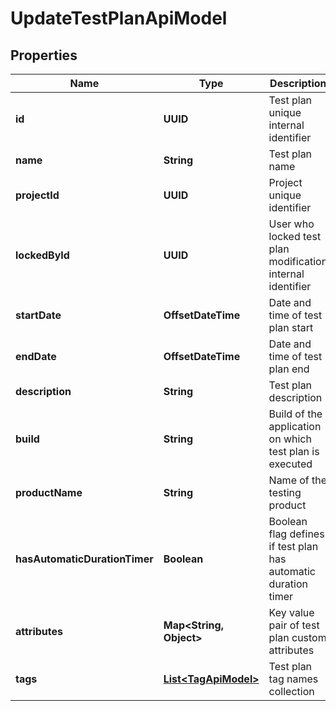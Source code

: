 

# UpdateTestPlanApiModel


## Properties

| Name | Type | Description | Notes |
|------------ | ------------- | ------------- | -------------|
|**id** | **UUID** | Test plan unique internal identifier |  |
|**name** | **String** | Test plan name |  |
|**projectId** | **UUID** | Project unique identifier |  |
|**lockedById** | **UUID** | User who locked test plan modification internal identifier |  [optional] |
|**startDate** | **OffsetDateTime** | Date and time of test plan start |  [optional] |
|**endDate** | **OffsetDateTime** | Date and time of test plan end |  [optional] |
|**description** | **String** | Test plan description |  [optional] |
|**build** | **String** | Build of the application on which test plan is executed |  [optional] |
|**productName** | **String** | Name of the testing product |  [optional] |
|**hasAutomaticDurationTimer** | **Boolean** | Boolean flag defines if test plan has automatic duration timer |  [optional] |
|**attributes** | **Map&lt;String, Object&gt;** | Key value pair of test plan custom attributes |  [optional] |
|**tags** | [**List&lt;TagApiModel&gt;**](TagApiModel.md) | Test plan tag names collection |  [optional] |



